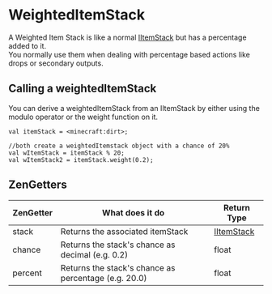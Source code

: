 # WeightedItemStack
A Weighted Item Stack is like a normal [IItemStack](IItemStack) but has a percentage added to it.  
You normally use them when dealing with percentage based actions like drops or secondary outputs.

## Calling a weightedItemStack
You can derive a weightedItemStack from an IItemStack by either using the modulo operator or the weight function on it.

```
val itemStack = <minecraft:dirt>;

//both create a weightedItemstack object with a chance of 20%
val wItemStack = itemStack % 20;
val wItemStack2 = itemStack.weight(0.2);
```



## ZenGetters

| ZenGetter | What does it do                                      | Return Type              |
|-----------|------------------------------------------------------|--------------------------|
| stack     | Returns the associated itemStack                     | [IItemStack](IItemStack) |
| chance    | Returns the stack's chance as decimal (e.g. 0.2)     | float                    |
| percent   | Returns the stack's chance as percentage (e.g. 20.0) | float                    |